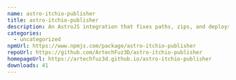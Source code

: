 ```yaml
---
name: astro-itchio-publisher
title: astro-itchio-publisher
description: An AstroJS integration that fixes paths, zips, and deploys to Itch.io.
categories:
  - uncategorized
npmUrl: https://www.npmjs.com/package/astro-itchio-publisher
repoUrl: https://github.com/ArtechFuz3D/astro-itchio-publisher
homepageUrl: https://artechfuz3d.github.io/astro-itchio-publisher
downloads: 41
---
```

